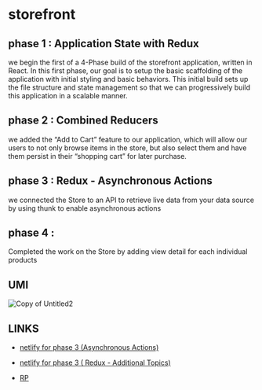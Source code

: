 # storefront

## phase 1 : Application State with Redux
 we begin the first of a 4-Phase build of the storefront application, written in React. In this first phase, our goal is to setup the basic scaffolding of the application with initial styling and basic behaviors. This initial build sets up the file structure and state management so that we can progressively build this application in a scalable manner.
## phase 2 : Combined Reducers
we added the “Add to Cart” feature to our application, which will allow our users to not only browse items in the store, but also select them and have them persist in their “shopping cart” for later purchase.

## phase 3 :  Redux - Asynchronous Actions
we connected the Store to an API to retrieve live data from your data source by using thunk to enable asynchronous actions 
## phase 4 : 
Completed the work on the Store by adding view detail for each individual products

 ## UMI
![Copy of Untitled2](https://user-images.githubusercontent.com/90922969/171061306-10f46311-fee1-4fb4-b990-f11b5dfec954.jpg)

 ## LINKS
 - [netlify for phase 3 (Asynchronous Actions)](https://62accc58d1e60d0009602c28--cozy-unicorn-74cd5b.netlify.app/)
- [netlify for phase 3 ( Redux - Additional Topics)](https://deploy-preview-5--cozy-unicorn-74cd5b.netlify.app/)

 - [RP](https://github.com/neveenaburomman/storefront/pulls)
